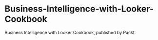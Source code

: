 # Business-Intelligence-with-Looker-Cookbook
Business Intelligence with Looker Cookbook, published by Packt.
